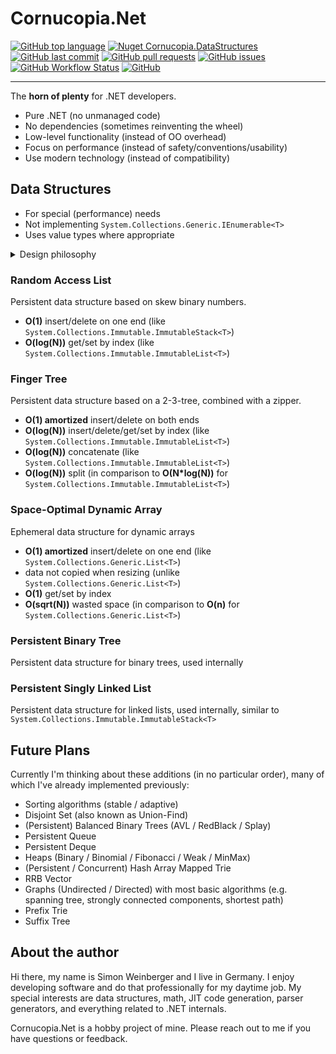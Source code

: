 # Cornucopia.Net

[![GitHub top language](https://img.shields.io/github/languages/top/SWeini/Cornucopia.Net)](https://docs.microsoft.com/dotnet/csharp/)
[![Nuget Cornucopia.DataStructures](https://img.shields.io/nuget/v/Cornucopia.DataStructures?label=Cornucopia.DataStructures&logo=nuget)](https://www.nuget.org/packages/Cornucopia.DataStructures/)
[![GitHub last commit](https://img.shields.io/github/last-commit/SWeini/Cornucopia.Net?logo=GitHub)](https://github.com/SWeini/Cornucopia.Net)
[![GitHub pull requests](https://img.shields.io/github/issues-pr/SWeini/Cornucopia.Net?logo=GitHub)](https://github.com/SWeini/Cornucopia.Net/pulls)
[![GitHub issues](https://img.shields.io/github/issues/SWeini/Cornucopia.Net?logo=GitHub)](https://github.com/SWeini/Cornucopia.Net/issues)
[![GitHub Workflow Status](https://img.shields.io/github/workflow/status/SWeini/Cornucopia.Net/dotnet%20package/master?logo=GitHub)](https://github.com/SWeini/Cornucopia.Net/actions/workflows/build.yaml?query=branch%3Amaster)
[![GitHub](https://img.shields.io/github/license/SWeini/Cornucopia.Net)](https://github.com/SWeini/Cornucopia.Net/blob/master/LICENSE)

---

The **horn of plenty** for .NET developers.

- Pure .NET (no unmanaged code)
- No dependencies (sometimes reinventing the wheel)
- Low-level functionality (instead of OO overhead)
- Focus on performance (instead of safety/conventions/usability)
- Use modern technology (instead of compatibility)

## Data Structures

- For special (performance) needs
- Not implementing `System.Collections.Generic.IEnumerable<T>`
- Uses value types where appropriate

<details><summary>Design philosophy</summary>

The `System.Collections` namespace provides a great set of collections for day-to-day use. If you're looking beyond that you probably have performance issues and have already ditched `System.Linq`. Suddenly, implementing `System.Collections.Generic.IEnumerable<T>` becomes less important. Also consider that `IEnumerable<T>` is a great abstraction, but very difficult to implement efficiently in tree-like data structures.

If there's no need to implement an interface, it's also easier to diverge from common standards. For some collection types, `null` denotes an empty collection. Some collection types are value types, just providing a convenient API layer instead of adding another level of indirection.

These decisions focus on performance, but do not prevent creating a wrapper around the low-level data structures, providing behavior known from the `System.Collections` namespace.

</details>

### Random Access List
Persistent data structure based on skew binary numbers.
- **O(1)** insert/delete on one end (like `System.Collections.Immutable.ImmutableStack<T>`)
- **O(log(N))** get/set by index (like `System.Collections.Immutable.ImmutableList<T>`)

### Finger Tree
Persistent data structure based on a 2-3-tree, combined with a zipper.
- **O(1) amortized** insert/delete on both ends
- **O(log(N))** insert/delete/get/set by index (like `System.Collections.Immutable.ImmutableList<T>`)
- **O(log(N))** concatenate (like `System.Collections.Immutable.ImmutableList<T>`)
- **O(log(N))** split (in comparison to **O(N*log(N))** for `System.Collections.Immutable.ImmutableList<T>`)

### Space-Optimal Dynamic Array
Ephemeral data structure for dynamic arrays
- **O(1) amortized** insert/delete on one end (like `System.Collections.Generic.List<T>`)
- data not copied when resizing (unlike `System.Collections.Generic.List<T>`)
- **O(1)** get/set by index
- **O(sqrt(N))** wasted space (in comparison to **O(n)** for `System.Collections.Generic.List<T>`)

### Persistent Binary Tree
Persistent data structure for binary trees, used internally

### Persistent Singly Linked List
Persistent data structure for linked lists, used internally, similar to `System.Collections.Immutable.ImmutableStack<T>`

## Future Plans

Currently I'm thinking about these additions (in no particular order), many of which I've already implemented previously:
- Sorting algorithms (stable / adaptive)
- Disjoint Set (also known as Union-Find)
- (Persistent) Balanced Binary Trees (AVL / RedBlack / Splay)
- Persistent Queue
- Persistent Deque
- Heaps (Binary / Binomial / Fibonacci / Weak / MinMax)
- (Persistent / Concurrent) Hash Array Mapped Trie
- RRB Vector
- Graphs (Undirected / Directed) with most basic algorithms (e.g. spanning tree, strongly connected components, shortest path)
- Prefix Trie
- Suffix Tree

## About the author

Hi there, my name is Simon Weinberger and I live in Germany. I enjoy developing software and do that professionally for my daytime job. My special interests are data structures, math, JIT code generation, parser generators, and everything related to .NET internals.

Cornucopia.Net is a hobby project of mine. Please reach out to me if you have questions or feedback.